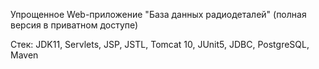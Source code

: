 Упрощенное Web-приложение "База данных радиодеталей" (полная версия в приватном доступе)

Стек: JDK11, Servlets, JSP, JSTL, Tomcat 10, JUnit5, JDBC, PostgreSQL, Maven
